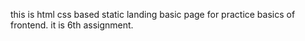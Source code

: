 this is html css based static landing basic page for practice basics of frontend. it is 6th assignment.
